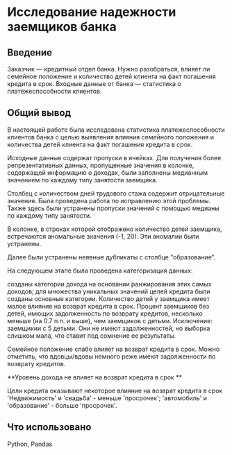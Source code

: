 # Исследование надежности заемщиков банка

## Введение
Заказчик — кредитный отдел банка. Нужно разобраться, влияет ли семейное положение и количество детей клиента на факт погашения кредита в срок. Входные данные от банка — статистика о платёжеспособности клиентов.


## Общий вывод
В настоящей работе была исследована статистика платежеспособности клиентов банка с целью выявления влияния семейного положения и количества детей клиента на факт погашения кредита в срок.

Исходные данные содержат пропуски в ячейках. Для получения более репрезентативных данных, пропущенные значения в колонке, содержащей информацию о доходах, были заполнены медианным значением по каждому типу занятости заемщика.

Столбец с количеством дней трудового стажа содержит отрицательные значения. Была проведена работа по исправлению этой проблемы. Также здесь были устранены пропуски значений с помощью медианы по каждому типу занятости.

В колонке, в строках которой отображено количество детей заемщика, встречаются аномальные значения (-1, 20). Эти аномалии были устранены.

Далее были устранены неявные дубликаты с столбце "образование".

На следующем этапе была проведена категоризация данных:

созданы категории дохода на основании ранжирования этих самых доходов;
для множества уникальных значений целей кредита были созданы основные категории.
Количество детей у заемщика имеет малое влияние на возврат кредита в срок. Процент заемщиков без детей, имющих задолженность по возврату кредитов, несколько меньше (на 0.7 п.п. и выше), чем заемщиков с детьми. Исключение: заемщикии с 5 детьми. Они не имеют задолженностей, но выборка слишком мала, что ставит под сомнение ее результаты.

Семейное положение слабо влияет на возврат кредита в срок. Можно отметить, что вдовцы/вдовы немного реже имеют задолженности по возврату кредитов.

**Уровень дохода не влияет на возврат кредита в срок **

Цели кредита оказывают некоторое влияние на возврат кредита в срок 'Недвижимость' и 'свадьба' - меньше 'просрочек'; 'автомобиль' и 'образование' - больше 'просрочек'.

## Что использовано
Python, Pandas
